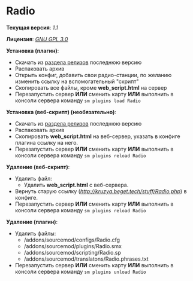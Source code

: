 # Radio

**Текущая версия**: _1.1_

**Лицензия**: _[GNU GPL 3.0](http://git.kruzefag.ru/Kruzya/DynamicMOTD/src/master/LICENSE)_

**Установка (плагин)**:

- Скачать из [раздела релизов](http://git.kruzefag.ru/Kruzya/Radio/releases) последнюю версию
- Распаковать архив
- Открыть конфиг, добавить свои радио-станции, по желанию изменить ссылку на вспомогательный "скрипт"
- Скопировать все файлы, кроме **web_script.html** на сервер
- Перезапустить сервер **ИЛИ** сменить карту **ИЛИ** выполнить в консоли сервера команду `sm plugins load Radio`

**Установка (веб-скрипт) (необязательно)**:

- Скачать из [раздела релизов](http://git.kruzefag.ru/Kruzya/Radio/releases) последнюю версию
- Распаковать архив
- Скопировать **web_script.html** на веб-сервер, указать в конфиге плагина ссылку на него.
- Перезапустить сервер **ИЛИ** сменить карту **ИЛИ** выполнить в консоли сервера команду `sm plugins reload Radio`

**Удаление (веб-скрипт)**:

- Удалить файл:
  - Удалить **web_script.html** с веб-сервера.
- Вернуть старую ссылку (*http://kruzya.beget.tech/stuff/Radio.php*) в конфиге.
- Перезапустить сервер **ИЛИ** сменить карту **ИЛИ** выполнить в консоли сервера команду `sm plugins reload Radio`

**Удаление (плагин)**:

- Удалить файлы:
  - /addons/sourcemod/configs/Radio.cfg
  - /addons/sourcemod/plugins/Radio.smx
  - /addons/sourcemod/scripting/Radio.sp
  - /addons/sourcemod/translatons/Radio.phrases.txt
- Перезапустить сервер **ИЛИ** сменить карту **ИЛИ** выполнить в консоли сервера команду `sm plugins unload Radio`
